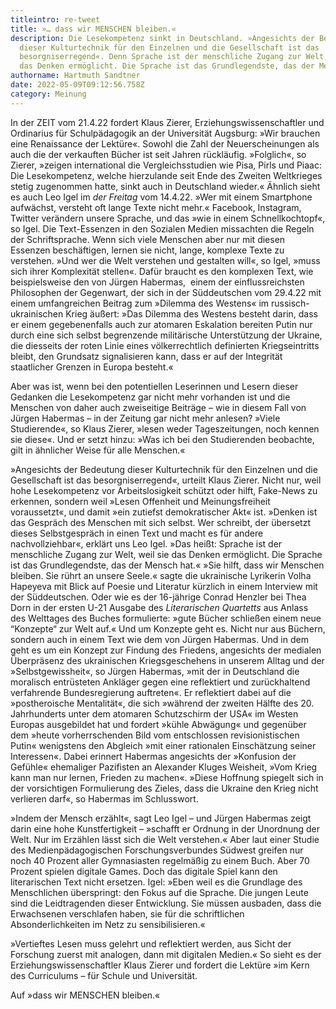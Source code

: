 ```yaml
---
titleintro: re-tweet
title: »… dass wir MENSCHEN bleiben.«
description: Die Lesekompetenz sinkt in Deutschland. »Angesichts der Bedeutung
  dieser Kulturtechnik für den Einzelnen und die Gesellschaft ist das
  besorgniserregend«. Denn Sprache ist der menschliche Zugang zur Welt, weil sie
  das Denken ermöglicht. Die Sprache ist das Grundlegendste, das der Mensch hat.
authorname: Hartmuth Sandtner
date: 2022-05-09T09:12:56.758Z
category: Meinung
---
```

In der ZEIT vom 21.4.22 fordert Klaus Zierer, Erziehungswissenschaftler und Ordinarius für Schulpädagogik an der Universität Augsburg: »Wir brauchen eine Renaissance der Lektüre«. Sowohl die Zahl der Neuerscheinungen als auch die der verkauften Bücher ist seit Jahren rückläufig. »Folglich«, so Zierer, »zeigen international die Vergleichsstudien wie Pisa, Pirls und Piaac: Die Lesekompetenz, welche hierzulande seit Ende des Zweiten Weltkrieges stetig zugenommen hatte, sinkt auch in Deutschland wieder.« Ähnlich sieht es auch Leo Igel im *der Freitag* vom 14.4.22. »Wer mit einem Smartphone aufwächst, versteht oft lange Texte nicht mehr.« Facebook, Instagram, Twitter verändern unsere Sprache, und das »wie in einem Schnellkochtopf«, so Igel. Die Text-Essenzen in den Sozialen Medien missachten die Regeln der Schriftsprache. Wenn sich viele Menschen aber nur mit diesen Essenzen beschäftigen, lernen sie nicht, lange, komplexe Texte zu verstehen. »Und wer die Welt verstehen und gestalten will«, so Igel, »muss sich ihrer Komplexität stellen«. Dafür braucht es den komplexen Text, wie beispielsweise den von Jürgen Habermas,  einem der einflussreichsten Philosophen der Gegenwart, der sich in der Süddeutschen vom 29.4.22 mit einem umfangreichen Beitrag zum »Dilemma des Westens« im russisch-ukrainischen Krieg äußert: »Das Dilemma des Westens besteht darin, dass er einem gegebenenfalls auch zur atomaren Eskalation bereiten Putin nur durch eine sich selbst begrenzende militärische Unterstützung der Ukraine, die diesseits der roten Linie eines völkerrechtlich definierten Kriegseintritts bleibt, den Grundsatz signalisieren kann, dass er auf der Integrität staatlicher Grenzen in Europa besteht.« 

Aber was ist, wenn bei den potentiellen Leserinnen und Lesern dieser Gedanken die Lesekompetenz gar nicht mehr vorhanden ist und die Menschen von daher auch zweiseitige Beiträge – wie in diesem Fall von Jürgen Habermas – in der Zeitung gar nicht mehr anlesen? »Viele Studierende«, so Klaus Zierer, »lesen weder Tageszeitungen, noch kennen sie diese«. Und er setzt hinzu: »Was ich bei den Studierenden beobachte, gilt in ähnlicher Weise für alle Menschen.«

»Angesichts der Bedeutung dieser Kulturtechnik für den Einzelnen und die Gesellschaft ist das besorgniserregend«, urteilt Klaus Zierer. Nicht nur, weil hohe Lesekompetenz vor Arbeitslosigkeit schützt oder hilft, Fake-News zu erkennen, sondern weil »Lesen Offenheit und Meinungsfreiheit voraussetzt«, und damit »ein zutiefst demokratischer Akt« ist. »Denken ist das Gespräch des Menschen mit sich selbst. Wer schreibt, der übersetzt dieses Selbstgespräch in einen Text und macht es für andere nachvollziehbar«, erklärt uns Leo Igel. »Das heißt: Sprache ist der menschliche Zugang zur Welt, weil sie das Denken ermöglicht. Die Sprache ist das Grundlegendste, das der Mensch hat.« »Sie hilft, dass wir Menschen bleiben. Sie rührt an unsere Seele.« sagte die ukrainische Lyrikerin Volha Hapeyeva mit Blick auf Poesie und Literatur kürzlich in einem Interview mit der Süddeutschen. Oder wie es der 16-jährige Conrad Henzler bei Thea Dorn in der ersten U-21 Ausgabe des *Literarischen Quartetts* aus Anlass des Welttages des Buches formulierte: »gute Bücher schließen einem neue “Konzepte“ zur Welt auf.« Und um Konzepte geht es. Nicht nur aus Büchern, sondern auch in einem Text wie dem von Jürgen Habermas. Und in dem geht es um ein Konzept zur Findung des Friedens, angesichts der medialen Überpräsenz des ukrainischen Kriegsgeschehens in unserem Alltag und der »Selbstgewissheit«, so Jürgen Habermas, »mit der in Deutschland die moralisch entrüsteten Ankläger gegen eine reflektiert und zurückhaltend verfahrende Bundesregierung auftreten«. Er reflektiert dabei auf die »postheroische Mentalität«, die sich »während der zweiten Hälfte des 20. Jahrhunderts unter dem atomaren Schutzschirm der USA« im Westen Europas ausgebildet hat und fordert »kühle Abwägung« und gegenüber dem »heute vorherrschenden Bild vom entschlossen revisionistischen Putin« wenigstens den Abgleich »mit einer rationalen Einschätzung seiner Interessen«. Dabei erinnert Habermas angesichts der »Konfusion der Gefühle« ehemaliger Pazifisten an Alexander Kluges Weisheit, »Vom Krieg kann man nur lernen, Frieden zu machen«. »Diese Hoffnung spiegelt sich in der vorsichtigen Formulierung des Zieles, dass die Ukraine den Krieg nicht verlieren darf«, so Habermas im Schlusswort.

»Indem der Mensch erzählt«, sagt Leo Igel – und Jürgen Habermas zeigt darin eine hohe Kunstfertigkeit – »schafft er Ordnung in der Unordnung der Welt. Nur im Erzählen lässt sich die Welt verstehen.« Aber laut einer Studie des Medienpädagogischen Forschungsverbundes Südwest greifen nur noch 40 Prozent aller Gymnasiasten regelmäßig zu einem Buch. Aber 70 Prozent spielen digitale Games. Doch das digitale Spiel kann den literarischen Text nicht ersetzen. Igel: »Eben weil es die Grundlage des Menschlichen überspringt: den Fokus auf die Sprache. Die jungen Leute sind die Leidtragenden dieser Entwicklung. Sie müssen ausbaden, dass die Erwachsenen verschlafen haben, sie für die schriftlichen Absonderlichkeiten im Netz zu sensibilisieren.«

»Vertieftes Lesen muss gelehrt und reflektiert werden, aus Sicht der Forschung zuerst mit analogen, dann mit digitalen Medien.« So sieht es der Erziehungswissenschaftler Klaus Zierer und fordert die Lektüre »im Kern des Curriculums – für Schule und Universität.

Auf »dass wir MENSCHEN bleiben.«